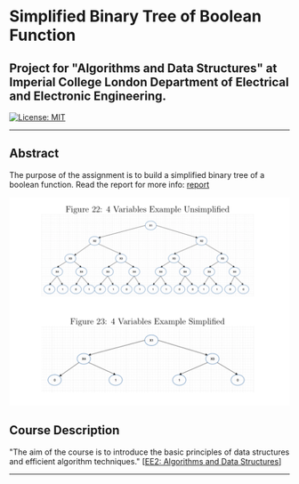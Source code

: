 # **Simplified Binary Tree of Boolean Function**

## Project for "Algorithms and Data Structures" at Imperial College London Department of Electrical and Electronic Engineering.

[![License: MIT](https://img.shields.io/badge/License-MIT-yellow.svg)](https://opensource.org/licenses/MIT)

---

[//]: # (Images)

[image1]: ./images/Image1.png "Image 1"
[report]: ./Report.pdf "Report"


## Abstract

The purpose of the assignment is to build a simplified binary tree of a boolean function. Read the report for more info: [report]

![image1]

## Course Description 

"The aim of the course is to introduce the basic principles of data structures and efficient algorithm techniques."
[[EE2: Algorithms and Data Structures](http://intranet.ee.ic.ac.uk/electricalengineering/eecourses_t4/course_content.asp?c=EE1-07&s=I1)]

---


